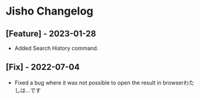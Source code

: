 # Jisho Changelog

 ## [Feature] - 2023-01-28
 - Added Search History command.

 ## [Fix] - 2022-07-04

 - Fixed a bug where it was not possible to open the result in browserわたしは…です